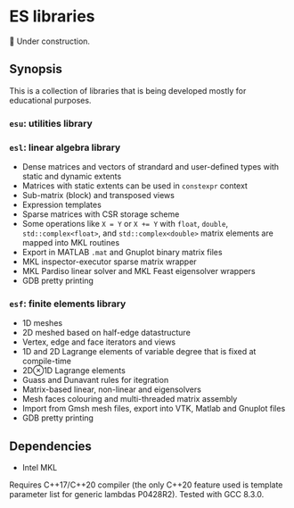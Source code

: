 # ES libraries

:construction: Under construction.

## Synopsis

This is a collection of libraries that is being developed mostly for educational purposes.

### `esu`: utilities library

### `esl`: linear algebra library

- Dense matrices and vectors of strandard and user-defined types with static and dynamic extents
- Matrices with static extents can be used in `constexpr` context
- Sub-matrix (block) and transposed views
- Expression templates
- Sparse matrices with CSR storage scheme
- Some operations like `X = Y` or `X += Y` with `float`, `double`, `std::complex<float>`, and `std::complex<double>` matrix elements are mapped into MKL routines
- Export in MATLAB `.mat` and Gnuplot binary matrix files
- MKL inspector-executor sparse matrix wrapper
- MKL Pardiso linear solver and MKL Feast eigensolver wrappers
- GDB pretty printing

### `esf`: finite elements library

- 1D meshes
- 2D meshed based on half-edge datastructure
- Vertex, edge and face iterators and views
- 1D and 2D Lagrange elements of variable degree that is fixed at compile-time
- 2D&otimes;1D Lagrange elements
- Guass and Dunavant rules for itegration
- Matrix-based linear, non-linear and eigensolvers
- Mesh faces colouring and multi-threaded matrix assembly
- Import from Gmsh mesh files, export into VTK, Matlab and Gnuplot files
- GDB pretty printing

## Dependencies

- Intel MKL

Requires C++17/C++20 compiler (the only C++20 feature used is template parameter list for generic lambdas P0428R2). Tested with GCC 8.3.0. <!-- and Clang 9.0.0. -->

<!--
## Documentation

See [here](doc/README.md).
-->
